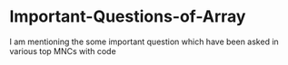 # Important-Questions-of-Array
I am mentioning the some important question which have been asked in various top MNCs with code 
